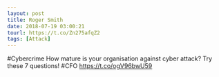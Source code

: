 ```yaml
---
layout: post
title: Roger Smith
date: 2018-07-19 03:00:21
tourl: https://t.co/Zn275afqZ2
tags: [Attack]
---
```

#Cybercrime How mature is your organisation against cyber attack? Try these 7 questions!  #CFO https://t.co/ogV96bwU59